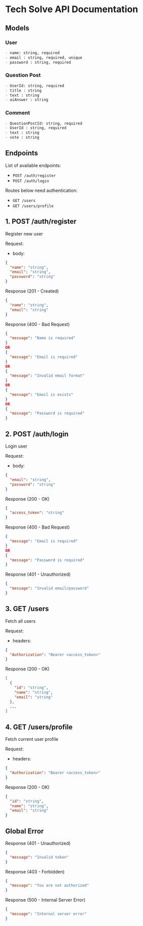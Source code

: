 # Tech Solve API Documentation

## Models

### User

```md
- name: string, required
- email : string, required, unique
- password : string, required
```

### Question Post

```md
- UserId: string, required
- title : string
- text : string
- aiAnswer : string
```

### Comment

```md
- QuestionPostId: string, required
- UserId : string, required
- text : string
- vote : string
```

## Endpoints

List of available endpoints:

- `POST /auth/register`
- `POST /auth/login`

Routes below need authentication:

- `GET /users`
- `GET /users/profile`

## 1. POST /auth/register

Register new user

Request:

- body:

```json
{
  "name": "string",
  "email": "string",
  "password": "string"
}
```

Response (201 - Created)

```json
{
  "name": "string",
  "email": "string"
}
```

Response (400 - Bad Request)

```json
{
  "message": "Name is required"
}
OR
{
  "message": "Email is required"
}
OR
{
  "message": "Invalid email format"
}
OR
{
  "message": "Email is exists"
}
OR
{
  "message": "Password is required"
}
```

## 2. POST /auth/login

Login user

Request:

- body:

```json
{
  "email": "string",
  "password": "string"
}
```

Response (200 - OK)

```json
{
  "access_token": "string"
}
```

Response (400 - Bad Request)

```json
{
  "message": "Email is required"
}
OR
{
  "message": "Password is required"
}
```

Response (401 - Unauthorized)

```json
{
  "message": "Invalid email/password"
}
```

## 3. GET /users

Fetch all users

Request:

- headers:

```json
{
  "Authorization": "Bearer <access_token>"
}
```

Response (200 - OK)

```json
[
  {
    "id": "string",
    "name": "string",
    "email": "string"
  },
  ...
]
```

## 4. GET /users/profile

Fetch current user profile

Request:

- headers:

```json
{
  "Authorization": "Bearer <access_token>"
}
```

Response (200 - OK)

```json
{
  "id": "string",
  "name": "string",
  "email": "string"
}
```

## Global Error

Response (401 - Unauthorized)

```json
{
  "message": "Invalid token"
}
```

Response (403 - Forbidden)

```json
{
  "message": "You are not authorized"
}
```

Response (500 - Internal Server Error)

```json
{
  "message": "Internal server error"
}
```
